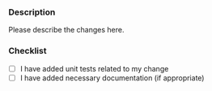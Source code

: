 ### Description

Please describe the changes here.

### Checklist

- [ ] I have added unit tests related to my change
- [ ] I have added necessary documentation (if appropriate)
